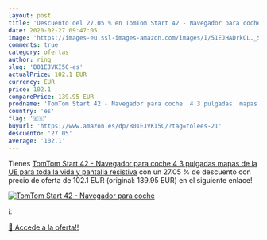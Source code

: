 ```yaml
---
layout: post
title: 'Descuento del 27.05 % en TomTom Start 42 - Navegador para coche  '
date: 2020-02-27 09:47:05
image: 'https://images-eu.ssl-images-amazon.com/images/I/51EJHADrkCL._SL200_.jpg'
comments: true
category: ofertas
author: ring
slug: 'B01EJVKI5C-es'
actualPrice: 102.1 EUR
currency: EUR
price: 102.1
comparePrice: 139.95 EUR
prodname: 'TomTom Start 42 - Navegador para coche  4 3 pulgadas  mapas de la UE para toda la vida y pantalla resistiva'
country: 'es'
flag: '🇪🇸'
buyurl: 'https://www.amazon.es/dp/B01EJVKI5C/?tag=tolees-21'
descuento: '27.05'
average: '102.1'
---
```


Tienes [TomTom Start 42 - Navegador para coche  4 3 pulgadas  mapas de la UE para toda la vida y pantalla resistiva](https://www.amazon.es/dp/B01EJVKI5C/?tag=tolees-21) con un 27.05 % de descuento con precio de oferta de 102.1 EUR (original: 139.95 EUR) en el siguiente enlace!

[![TomTom Start 42 - Navegador para coche  ](https://images-eu.ssl-images-amazon.com/images/I/51EJHADrkCL._SL200_.jpg)](https://www.amazon.es/dp/B01EJVKI5C/?tag=tolees-21)

ℹ️:


[🛒 Accede a la oferta!!](https://www.amazon.es/dp/B01EJVKI5C/?tag=tolees-21)
